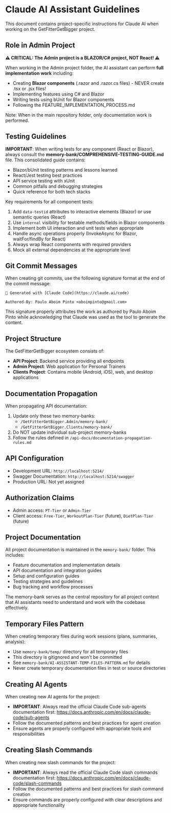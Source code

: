 # Claude AI Assistant Guidelines

This document contains project-specific instructions for Claude AI when working on the GetFitterGetBigger project.

## Role in Admin Project

**⚠️ CRITICAL: The Admin project is a BLAZOR/C# project, NOT React! ⚠️**

When working in the Admin project folder, the AI assistant can perform **full implementation work** including:
- Creating **Blazor components** (.razor and .razor.cs files) - NEVER create .tsx or .jsx files!
- Implementing features using C# and Blazor
- Writing tests using bUnit for Blazor components
- Following the FEATURE_IMPLEMENTATION_PROCESS.md

Note: When in the main repository folder, only documentation work is performed.

## Testing Guidelines

**IMPORTANT**: When writing tests for any component (React or Blazor), always consult the **memory-bank/COMPREHENSIVE-TESTING-GUIDE.md** file. This consolidated guide contains:
- Blazor/bUnit testing patterns and lessons learned
- React/Jest testing best practices
- API service testing with xUnit
- Common pitfalls and debugging strategies
- Quick reference for both tech stacks

Key requirements for all component tests:
1. Add `data-testid` attributes to interactive elements (Blazor) or use semantic queries (React)
2. Use `internal` visibility for testable methods/fields in Blazor components
3. Implement both UI interaction and unit tests when appropriate
4. Handle async operations properly (InvokeAsync for Blazor, waitFor/findBy for React)
5. Always wrap React components with required providers
6. Mock all external dependencies at the appropriate level

## Git Commit Messages

When creating git commits, use the following signature format at the end of the commit message:

```
🤖 Generated with [Claude Code](https://claude.ai/code)

Authored-By: Paulo Aboim Pinto <aboimpinto@gmail.com>
```

This signature properly attributes the work as authored by Paulo Aboim Pinto while acknowledging that Claude was used as the tool to generate the content.

## Project Structure

The GetFitterGetBigger ecosystem consists of:
- **API Project**: Backend service providing all endpoints
- **Admin Project**: Web application for Personal Trainers
- **Clients Project**: Contains mobile (Android, iOS), web, and desktop applications

## Documentation Propagation

When propagating API documentation:
1. Update only these two memory-banks:
   - `/GetFitterGetBigger.Admin/memory-bank/`
   - `/GetFitterGetBigger.Clients/memory-bank/`
2. Do NOT update individual sub-project memory-banks
3. Follow the rules defined in `/api-docs/documentation-propagation-rules.md`

## API Configuration

- Development URL: `http://localhost:5214/`
- Swagger Documentation: `http://localhost:5214/swagger`
- Production URL: Not yet assigned

## Authorization Claims

- Admin access: `PT-Tier` or `Admin-Tier`
- Client access: `Free-Tier`, `WorkoutPlan-Tier` (future), `DietPlan-Tier` (future)

## Project Documentation

All project documentation is maintained in the `memory-bank/` folder. This includes:
- Feature documentation and implementation details
- API documentation and integration guides
- Setup and configuration guides
- Testing strategies and guidelines
- Bug tracking and workflow processes

The memory-bank serves as the central repository for all project context that AI assistants need to understand and work with the codebase effectively.

## Temporary Files Pattern

When creating temporary files during work sessions (plans, summaries, analysis):
- Use `memory-bank/temp/` directory for all temporary files
- This directory is gitignored and won't be committed
- See `memory-bank/AI-ASSISTANT-TEMP-FILES-PATTERN.md` for details
- Never create temporary documentation files in test or source directories

## Creating AI Agents

When creating new AI agents for the project:
- **IMPORTANT**: Always read the official Claude Code sub-agents documentation first: https://docs.anthropic.com/en/docs/claude-code/sub-agents
- Follow the documented patterns and best practices for agent creation
- Ensure agents are properly configured with appropriate tools and responsibilities

## Creating Slash Commands

When creating new slash commands for the project:
- **IMPORTANT**: Always read the official Claude Code slash commands documentation first: https://docs.anthropic.com/en/docs/claude-code/slash-commands
- Follow the documented patterns and best practices for slash command creation
- Ensure commands are properly configured with clear descriptions and appropriate functionality